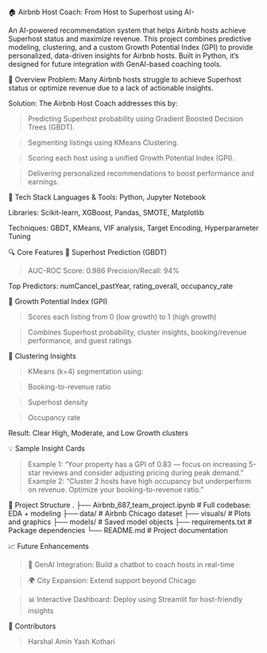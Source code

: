 🏠 Airbnb Host Coach: From Host to Superhost using AI-

An AI-powered recommendation system that helps Airbnb hosts achieve Superhost status and maximize revenue.
This project combines predictive modeling, clustering, and a custom Growth Potential Index (GPI) to provide personalized, data-driven insights for Airbnb hosts. Built in Python, it’s designed for future integration with GenAI-based coaching tools.

🧩 Overview
Problem:
Many Airbnb hosts struggle to achieve Superhost status or optimize revenue due to a lack of actionable insights.

Solution:
The Airbnb Host Coach addresses this by:

>Predicting Superhost probability using Gradient Boosted Decision Trees (GBDT).

>Segmenting listings using KMeans Clustering.

>Scoring each host using a unified Growth Potential Index (GPI).

>Delivering personalized recommendations to boost performance and earnings.

🧪 Tech Stack
Languages & Tools: Python, Jupyter Notebook

Libraries: Scikit-learn, XGBoost, Pandas, SMOTE, Matplotlib

Techniques: GBDT, KMeans, VIF analysis, Target Encoding, Hyperparameter Tuning

🔍 Core Features
🎯 Superhost Prediction (GBDT)
>AUC-ROC Score: 0.986
>Precision/Recall: 94%

Top Predictors: numCancel_pastYear, rating_overall, occupancy_rate

🌱 Growth Potential Index (GPI)
>Scores each listing from 0 (low growth) to 1 (high growth)

>Combines Superhost probability, cluster insights, booking/revenue performance, and guest ratings

🧩 Clustering Insights
>KMeans (k=4) segmentation using:

>Booking-to-revenue ratio

>Superhost density

>Occupancy rate

Result: Clear High, Moderate, and Low Growth clusters

💡 Sample Insight Cards
>Example 1: “Your property has a GPI of 0.83 — focus on increasing 5-star reviews and consider adjusting pricing during peak demand.”
>Example 2: “Cluster 2 hosts have high occupancy but underperform on revenue. Optimize your booking-to-revenue ratio.”

📁 Project Structure
.
├── Airbnb_687_team_project.ipynb     # Full codebase: EDA + modeling
├── data/                             # Airbnb Chicago dataset
├── visuals/                          # Plots and graphics
├── models/                           # Saved model objects
├── requirements.txt                  # Package dependencies
└── README.md                         # Project documentation



📈 Future Enhancements
>🤖 GenAI Integration: Build a chatbot to coach hosts in real-time

>🌍 City Expansion: Extend support beyond Chicago

>📊 Interactive Dashboard: Deploy using Streamlit for host-friendly insights

👥 Contributors
>Harshal Amin
>Yash Kothari

